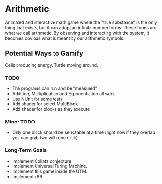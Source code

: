 Arithmetic
==========

Animated and interactive math game where the "true substance" is the only thing that exists,
but it can adopt an infinite number forms. These forms are what we call arithmetic. By observing
and interacting with the system, it becomes obvious what is meant by our arithmetic symbols.

## Potential Ways to Gamify

Cells producing energy.
Turtle moving around.

### TODO
- The programs can run and be "measured"
- Addition, Multiplication and Exponentiation all work
- Use NUnit for some tests
- Add shader for select MultiBlock
- Add shader for blocks as they execute

### Minor TODO
- Only one block should be selectable at a time (right now if they overlap you can grab two with one click).

### Long-Term Goals

- Implement Collatz conjecture.
- Implement Universal Turing Machine.
- Implement this game inside the UTM.
- Implement x86. 
